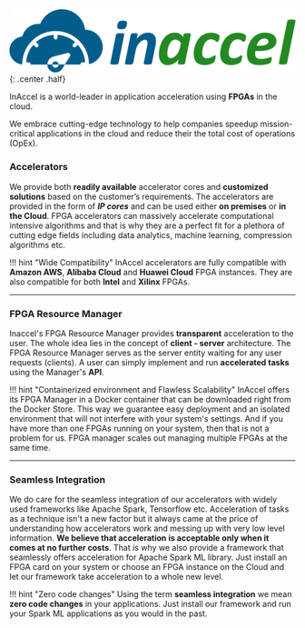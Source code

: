#

<br>![picture](/img/logo.png){: .center .half}<br>

InAccel is a world-leader in application acceleration using **FPGAs** in the
cloud.

We embrace cutting-edge technology to help companies speedup mission-critical
applications in the cloud and reduce their the total cost of operations (OpEx).

### Accelerators

We provide both **readily available** accelerator cores and
**customized solutions** based on the customer’s requirements. The accelerators
are provided in the form of ***IP cores*** and can be used either
**on premises** or **in the Cloud**. FPGA accelerators can massively accelerate
computational intensive algorithms and that is why they are a perfect fit for a
plethora of cutting edge fields including data analytics, machine learning,
compression algorithms etc.

!!! hint "Wide Compatibility"
	InAccel accelerators are fully compatible with **Amazon AWS**,
	**Alibaba Cloud** and **Huawei Cloud** FPGA instances. They are also
	compatible for both **Intel** and **Xilinx** FPGAs.

---

### FPGA Resource Manager

Inaccel's FPGA Resource Manager provides **transparent** acceleration to the
user. The whole idea lies in the concept of **client - server** architecture.
The FPGA Resource Manager serves as the server entity waiting for any user
requests (clients). A user can simply implement and run **accelerated tasks**
using the Manager's **API**.

!!! hint "Containerized environment and Flawless Scalability"
	InAccel offers its FPGA Manager in a Docker container that can be downloaded
	right from the Docker Store. This way we guarantee easy deployment and an
	isolated environment that will not interfere with your system's settings.
	And if you have more than one FPGAs running on your system, then that is not
	a problem for us. FPGA manager scales out managing multiple FPGAs at the
	same time.

---

### Seamless Integration

We do care for the seamless integration of our accelerators with widely used
frameworks like Apache Spark, Tensorflow etc. Acceleration of tasks as a
technique isn't a new factor but it always came at the price of understanding
how accelerators work and messing up with very low level information.
**We believe that acceleration is acceptable only when it comes at no further costs**.
That is why we also provide a framework that seamlessly offers acceleration for
Apache Spark ML library. Just install an FPGA card on your system or choose an
FPGA instance on the Cloud and let our framework take acceleration to a whole
new level.

!!! hint "Zero code changes"
	Using the term **seamless integration** we mean **zero code changes** in
	your applications. Just install our framework and run your Spark ML
	applications as you would in the past.
